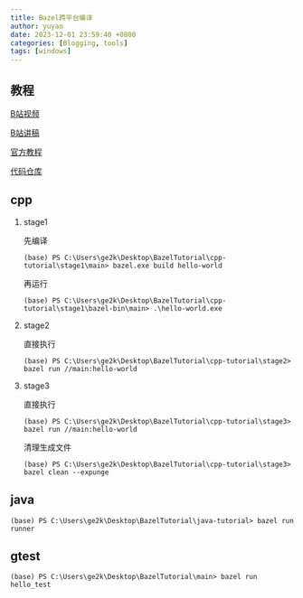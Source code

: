 ```yaml
---
title: Bazel跨平台编译
author: yuyao
date: 2023-12-01 23:59:40 +0800
categories: [Blogging, tools]
tags: [windows]
---
```


## 教程
[B站视频](https://www.bilibili.com/video/BV14h411A7r6/?spm_id_from=333.1007.top_right_bar_window_history.content.click)

[B站讲稿](https://ym9omojhd5.feishu.cn/docx/Z1oudgxiyoe2EPxOapYcZQ0unPf)

[官方教程](https://bazel.build/start/cpp?hl=zh-cn)

[代码仓库](https://github.com/acse-yj522/BazelTutorial)


## cpp

1. stage1

    先编译
    ```shell
    (base) PS C:\Users\ge2k\Desktop\BazelTutorial\cpp-tutorial\stage1\main> bazel.exe build hello-world
    ```
    再运行
    ```shell
    (base) PS C:\Users\ge2k\Desktop\BazelTutorial\cpp-tutorial\stage1\bazel-bin\main> .\hello-world.exe
    ```
2. stage2

    直接执行
    ```shell
    (base) PS C:\Users\ge2k\Desktop\BazelTutorial\cpp-tutorial\stage2> bazel run //main:hello-world
    ```
3. stage3

    直接执行
    ```shell
    (base) PS C:\Users\ge2k\Desktop\BazelTutorial\cpp-tutorial\stage3> bazel run //main:hello-world
    ```
    清理生成文件
    ```shell
    (base) PS C:\Users\ge2k\Desktop\BazelTutorial\cpp-tutorial\stage3> bazel clean --expunge
    ```


## java

```shell
(base) PS C:\Users\ge2k\Desktop\BazelTutorial\java-tutorial> bazel run runner
```

## gtest

```shell
(base) PS C:\Users\ge2k\Desktop\BazelTutorial\main> bazel run hello_test
```